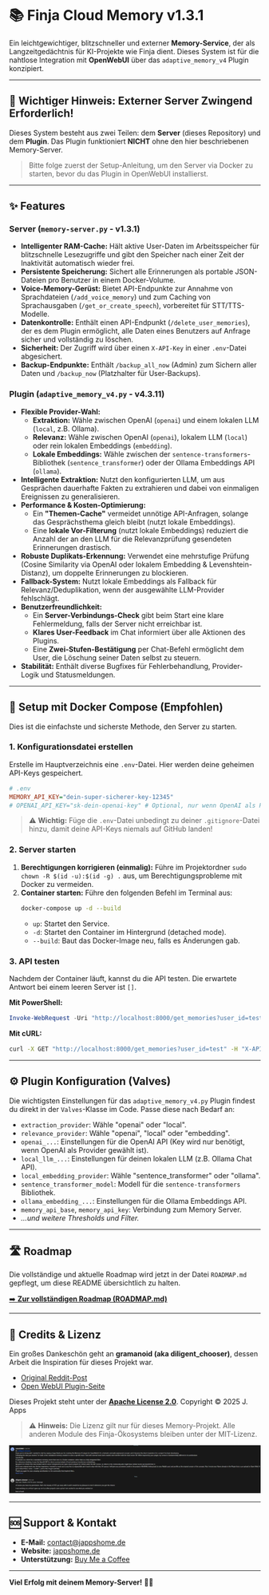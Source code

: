 # 📚 Finja Cloud Memory v1.3.1

Ein leichtgewichtiger, blitzschneller und externer **Memory-Service**, der als Langzeitgedächtnis für KI-Projekte wie Finja dient. Dieses System ist für die nahtlose Integration mit **OpenWebUI** über das `adaptive_memory_v4` Plugin konzipiert.

---

## 🚨 Wichtiger Hinweis: Externer Server Zwingend Erforderlich!

Dieses System besteht aus zwei Teilen: dem **Server** (dieses Repository) und dem **Plugin**. Das Plugin funktioniert **NICHT** ohne den hier beschriebenen Memory-Server.

> Bitte folge zuerst der Setup-Anleitung, um den Server via Docker zu starten, bevor du das Plugin in OpenWebUI installierst.

---

## ✨ Features

### Server (`memory-server.py` - v1.3.1)
-   **Intelligenter RAM-Cache:** Hält aktive User-Daten im Arbeitsspeicher für blitzschnelle Lesezugriffe und gibt den Speicher nach einer Zeit der Inaktivität automatisch wieder frei.
-   **Persistente Speicherung:** Sichert alle Erinnerungen als portable JSON-Dateien pro Benutzer in einem Docker-Volume.
-   **Voice-Memory-Gerüst:** Bietet API-Endpunkte zur Annahme von Sprachdateien (`/add_voice_memory`) und zum Caching von Sprachausgaben (`/get_or_create_speech`), vorbereitet für STT/TTS-Modelle.
-   **Datenkontrolle:** Enthält einen API-Endpunkt (`/delete_user_memories`), der es dem Plugin ermöglicht, alle Daten eines Benutzers auf Anfrage sicher und vollständig zu löschen.
-   **Sicherheit:** Der Zugriff wird über einen `X-API-Key` in einer `.env`-Datei abgesichert.
-   **Backup-Endpunkte:** Enthält `/backup_all_now` (Admin) zum Sichern aller Daten und `/backup_now` (Platzhalter für User-Backups).

### Plugin (`adaptive_memory_v4.py` - v4.3.11)
-   **Flexible Provider-Wahl:**
    -   **Extraktion:** Wähle zwischen OpenAI (`openai`) und einem lokalen LLM (`local`, z.B. Ollama).
    -   **Relevanz:** Wähle zwischen OpenAI (`openai`), lokalem LLM (`local`) oder rein lokalen Embeddings (`embedding`).
    -   **Lokale Embeddings:** Wähle zwischen der `sentence-transformers`-Bibliothek (`sentence_transformer`) oder der Ollama Embeddings API (`ollama`).
-   **Intelligente Extraktion:** Nutzt den konfigurierten LLM, um aus Gesprächen dauerhafte Fakten zu extrahieren und dabei von einmaligen Ereignissen zu generalisieren.
-   **Performance & Kosten-Optimierung:**
    -   Ein **"Themen-Cache"** vermeidet unnötige API-Anfragen, solange das Gesprächsthema gleich bleibt (nutzt lokale Embeddings).
    -   Eine **lokale Vor-Filterung** (nutzt lokale Embeddings) reduziert die Anzahl der an den LLM für die Relevanzprüfung gesendeten Erinnerungen drastisch.
-   **Robuste Duplikats-Erkennung:** Verwendet eine mehrstufige Prüfung (Cosine Similarity via OpenAI oder lokalem Embedding & Levenshtein-Distanz), um doppelte Erinnerungen zu blockieren.
-   **Fallback-System:** Nutzt lokale Embeddings als Fallback für Relevanz/Deduplikation, wenn der ausgewählte LLM-Provider fehlschlägt.
-   **Benutzerfreundlichkeit:**
    -   Ein **Server-Verbindungs-Check** gibt beim Start eine klare Fehlermeldung, falls der Server nicht erreichbar ist.
    -   **Klares User-Feedback** im Chat informiert über alle Aktionen des Plugins.
    -   Eine **Zwei-Stufen-Bestätigung** per Chat-Befehl ermöglicht dem User, die Löschung seiner Daten selbst zu steuern.
-   **Stabilität:** Enthält diverse Bugfixes für Fehlerbehandlung, Provider-Logik und Statusmeldungen.

---

## 🚀 Setup mit Docker Compose (Empfohlen)

Dies ist die einfachste und sicherste Methode, den Server zu starten.

### 1. Konfigurationsdatei erstellen
Erstelle im Hauptverzeichnis eine `.env`-Datei. Hier werden deine geheimen API-Keys gespeichert.

```ini
# .env
MEMORY_API_KEY="dein-super-sicherer-key-12345"
# OPENAI_API_KEY="sk-dein-openai-key" # Optional, nur wenn OpenAI als Provider genutzt wird
```
> ⚠️ **Wichtig:** Füge die `.env`-Datei unbedingt zu deiner `.gitignore`-Datei hinzu, damit deine API-Keys niemals auf GitHub landen!

### 2. Server starten
1.  **Berechtigungen korrigieren (einmalig):** Führe im Projektordner `sudo chown -R $(id -u):$(id -g) .` aus, um Berechtigungsprobleme mit Docker zu vermeiden.
2.  **Container starten:** Führe den folgenden Befehl im Terminal aus:
    ```bash
    docker-compose up -d --build
    ```
    -   `up`: Startet den Service.
    -   `-d`: Startet den Container im Hintergrund (detached mode).
    -   `--build`: Baut das Docker-Image neu, falls es Änderungen gab.

### 3. API testen
Nachdem der Container läuft, kannst du die API testen. Die erwartete Antwort bei einem leeren Server ist `[]`.

**Mit PowerShell:**
```powershell
Invoke-WebRequest -Uri "http://localhost:8000/get_memories?user_id=test" -Headers @{"X-API-Key" = "dein-super-sicherer-key-12345"}
```

**Mit cURL:**
```bash
curl -X GET "http://localhost:8000/get_memories?user_id=test" -H "X-API-Key: dein-super-sicherer-key-12345"
```

---

## ⚙️ Plugin Konfiguration (Valves)

Die wichtigsten Einstellungen für das `adaptive_memory_v4.py` Plugin findest du direkt in der `Valves`-Klasse im Code. Passe diese nach Bedarf an:

-   `extraction_provider`: Wähle "openai" oder "local".
-   `relevance_provider`: Wähle "openai", "local" oder "embedding".
-   `openai_...`: Einstellungen für die OpenAI API (Key wird nur benötigt, wenn OpenAI als Provider gewählt ist).
-   `local_llm_...`: Einstellungen für deinen lokalen LLM (z.B. Ollama Chat API).
-   `local_embedding_provider`: Wähle "sentence_transformer" oder "ollama".
-   `sentence_transformer_model`: Modell für die `sentence-transformers` Bibliothek.
-   `ollama_embedding_...`: Einstellungen für die Ollama Embeddings API.
-   `memory_api_base`, `memory_api_key`: Verbindung zum Memory Server.
-   *...und weitere Thresholds und Filter.*

---

## 🛣️ Roadmap

Die vollständige und aktuelle Roadmap wird jetzt in der Datei `ROADMAP.md` gepflegt, um diese README übersichtlich zu halten.

[➡️ **Zur vollständigen Roadmap (ROADMAP.md)**](./ROADMAP.md)

---

## 💖 Credits & Lizenz

Ein großes Dankeschön geht an **gramanoid (aka diligent_chooser)**, dessen Arbeit die Inspiration für dieses Projekt war.

-   [Original Reddit-Post](https://www.reddit.com/r/OpenWebUI/comments/1kd0s49/adaptive_memory_v30_openwebui_plugin/)
-   [Open WebUI Plugin-Seite](https://openwebui.com/f/alexgrama7/adaptive_memory_v2)

Dieses Projekt steht unter der **[Apache License 2.0](./LICENSE)**.
Copyright © 2025 J. Apps

> ⚠️ **Hinweis:** Die Lizenz gilt nur für dieses Memory-Projekt. Alle anderen Module des Finja-Ökosystems bleiben unter der MIT-Lizenz.

![Berechtigungs-Screenshot](https://github.com/JohnV2002/Finja-AI-Ecosystem/blob/main/assets/Screenshot2025-09-12.png)

---

## 🆘 Support & Kontakt

-   **E-Mail:** contact@jappshome.de
-   **Website:** [jappshome.de](https://jappshome.de)
-   **Unterstützung:** [Buy Me a Coffee](https://buymeacoffee.com/J.Apps)

---

**Viel Erfolg mit deinem Memory-Server!** 🚀✨